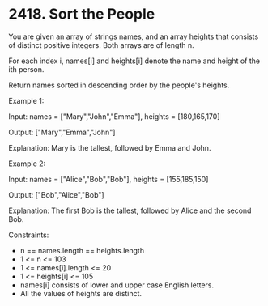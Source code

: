 # 2418. Sort the People

You are given an array of strings names, and an array heights that consists of distinct positive integers. Both arrays are of length n.

For each index i, names[i] and heights[i] denote the name and height of the ith person.

Return names sorted in descending order by the people's heights.

Example 1:

Input: names = ["Mary","John","Emma"], heights = [180,165,170]

Output: ["Mary","Emma","John"]

Explanation: Mary is the tallest, followed by Emma and John.

Example 2:

Input: names = ["Alice","Bob","Bob"], heights = [155,185,150]

Output: ["Bob","Alice","Bob"]

Explanation: The first Bob is the tallest, followed by Alice and the second Bob.

Constraints:

* n == names.length == heights.length
* 1 <= n <= 103
* 1 <= names[i].length <= 20
* 1 <= heights[i] <= 105
* names[i] consists of lower and upper case English letters.
* All the values of heights are distinct.






